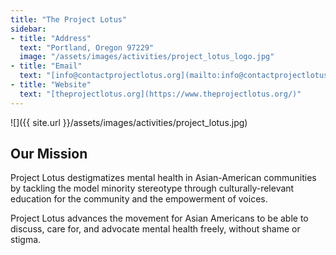 ```yaml
---
title: "The Project Lotus"
sidebar:
- title: "Address"
  text: "Portland, Oregon 97229"
  image: "/assets/images/activities/project_lotus_logo.jpg"
- title: "Email"
  text: "[info@contactprojectlotus.org](mailto:info@contactprojectlotus.org)"
- title: "Website"
  text: "[theprojectlotus.org](https://www.theprojectlotus.org/)"
---
```


![]({{ site.url }}/assets/images/activities/project_lotus.jpg)


## Our Mission


Project Lotus destigmatizes mental health in Asian-American communities by tackling the model minority stereotype through culturally-relevant education for the community and the empowerment of voices.

Project Lotus advances the movement for Asian Americans to be able to discuss, care for, and advocate mental health freely, without shame or stigma.
